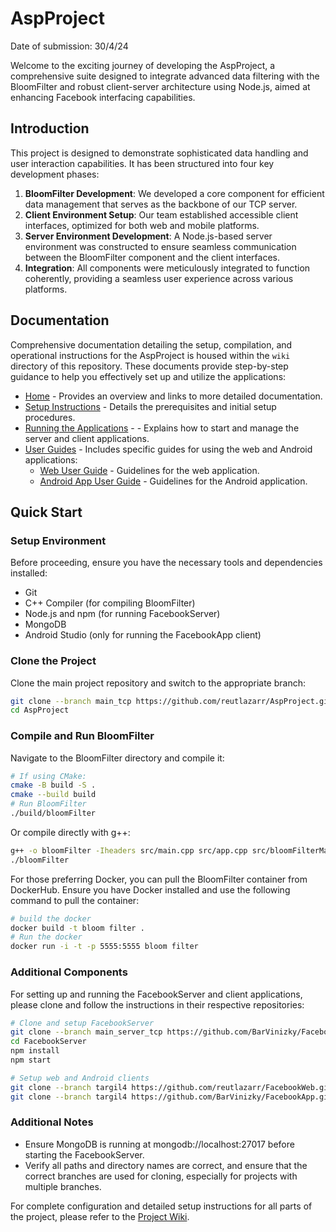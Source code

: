 # AspProject
Date of submission: 30/4/24

Welcome to the exciting journey of developing the AspProject, a comprehensive suite designed to integrate advanced data filtering with the BloomFilter and robust client-server architecture using Node.js, aimed at enhancing Facebook interfacing capabilities.

## Introduction

This project is designed to demonstrate sophisticated data handling and user interaction capabilities. It has been structured into four key development phases:

1. **BloomFilter Development**: We developed a core component for efficient data management that serves as the backbone of our TCP server.
2. **Client Environment Setup**: Our team established accessible client interfaces, optimized for both web and mobile platforms.
3. **Server Environment Development**: A Node.js-based server environment was constructed to ensure seamless communication between the BloomFilter component and the client interfaces.
4. **Integration**: All components were meticulously integrated to function coherently, providing a seamless user experience across various platforms.

## Documentation

Comprehensive documentation detailing the setup, compilation, and operational instructions for the AspProject is housed within the `wiki` directory of this repository. These documents provide step-by-step guidance to help you effectively set up and utilize the applications:
- [Home](./wiki/Home.md) - Provides an overview and links to more detailed documentation.
- [Setup Instructions](./wiki/EnvironmentSetup.md) - Details the prerequisites and initial setup procedures.
- [Running the Applications](./wiki/ApplicationRunning.md) - - Explains how to start and manage the server and client applications.
- [User Guides](./wiki/) - Includes specific guides for using the web and Android applications:
  - [Web User Guide](./wiki/WebUserGuide.md) - Guidelines for the web application.
  - [Android App User Guide](./wiki/AppUserGuide.md) -  Guidelines for the Android application.

## Quick Start

### Setup Environment
Before proceeding, ensure you have the necessary tools and dependencies installed:

- Git
- C++ Compiler (for compiling BloomFilter)
- Node.js and npm (for running FacebookServer)
- MongoDB
- Android Studio (only for running the FacebookApp client)

### Clone the Project
Clone the main project repository and switch to the appropriate branch:
```bash
git clone --branch main_tcp https://github.com/reutlazarr/AspProject.git
cd AspProject
```
### Compile and Run BloomFilter
Navigate to the BloomFilter directory and compile it:
```bash
# If using CMake:
cmake -B build -S .
cmake --build build
# Run BloomFilter
./build/bloomFilter
```
Or compile directly with g++:
```bash
g++ -o bloomFilter -Iheaders src/main.cpp src/app.cpp src/bloomFilterManager.cpp src/menu.cpp src/hashFunction1.cpp src/hashFunction2.cpp src/addUrl.cpp src/isBlackList.cpp src/bloomFilter.cpp src/realBlackList.cpp src/checkInput.cpp -std=c++14 -pthread
./bloomFilter
```
For those preferring Docker, you can pull the BloomFilter container from DockerHub. Ensure you have Docker installed and use the following command to pull the container:
```bash
# build the docker
docker build -t bloom filter .
# Run the docker
docker run -i -t -p 5555:5555 bloom filter
```

### Additional Components
For setting up and running the FacebookServer and client applications, please clone and follow the instructions in their respective repositories:
```bash
# Clone and setup FacebookServer
git clone --branch main_server_tcp https://github.com/BarVinizky/FacebookServer.git
cd FacebookServer
npm install
npm start

# Setup web and Android clients
git clone --branch targil4 https://github.com/reutlazarr/FacebookWeb.git
git clone --branch targil4 https://github.com/BarVinizky/FacebookApp.git
```
### Additional Notes
- Ensure MongoDB is running at mongodb://localhost:27017 before starting the FacebookServer.
- Verify all paths and directory names are correct, and ensure that the correct branches are used for cloning, especially for projects with multiple branches.

For complete configuration and detailed setup instructions for all parts of the project, please refer to the [Project Wiki](./wiki/).
